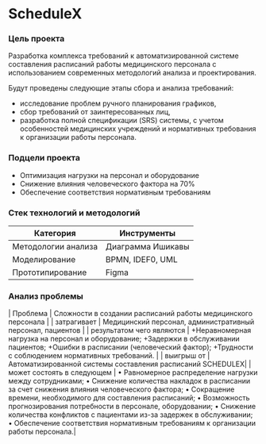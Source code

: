 # ScheduleX #


### **Цель проекта** ###

Разработка комплекса требований к автоматизированной системе составления расписаний работы медицинского персонала с использованием современных методологий 
анализа и проектирования. 

Будут проведены следующие этапы сбора и анализа требований:
- исследование проблем ручного планирования графиков,
- сбор требований от  заинтересованных лиц,
- разработка полной спецификации (SRS) системы, с учетом особенностей медицинских учреждений и нормативных требования к организации работы персонала.

### **Подцели проекта** ###

- Оптимизация нагрузки на персонал и оборудование
- Снижение влияния человеческого фактора на 70% 
- Обеспечение соответствия нормативным требованиям

### Стек технологий и методологий

| Категория | Инструменты |
|-----------|-------------|
| Методологии анализа | Диаграмма Ишикавы |
| Моделирование | BPMN, IDEF0, UML |
| Прототипирование | Figma |

### Анализ проблемы

| Проблема	 | Сложности в создании расписаний работы медицинского персонала |
| затрагивает | Медицинский персонал, административный персонал, пациентов  |
| результатом чего являются | +Неравномерная нагрузка на персонал и оборудование;
+Задержки в обслуживании пациентов;
+Ошибки в расписании (человеческий фактор);
+Трудности с соблюдением нормативных требований. |
| выигрыш от | 	Автоматизированной системы составления расписаний SCHEDULEX|
| может состоять в следующем | 	•	Равномерное распределение нагрузки между сотрудниками;
•	Снижение количества накладок в расписании за счет снижения влияния человеческого фактора;
•	Сокращение времени, необходимого для составления расписаний;
•	Возможность прогнозирования потребности в персонале, оборудовании;
•	Снижение количества конфликтов с пациентами из-за задержек в обслуживании;
•	Обеспечение соответствия нормативным требованиям к организации работы персонала.|



